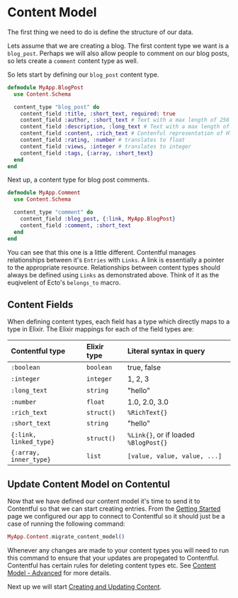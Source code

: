 # Content Model

The first thing we need to do is define the structure of our data.

Lets assume that we are creating a blog. The first content type we want is a `blog_post`. Perhaps we will also allow people to comment on our blog posts, so lets create a `comment` content type as well.

So lets start by defining our `blog_post` content type.

```elixir
defmodule MyApp.BlogPost
  use Content.Schema

  content_type "blog_post" do
    content_field :title, :short_text, required: true
    content_field :author, :short_text # Text with a max length of 256
    content_field :description, :long_text # Text with a max length of 50,000
    content_field :content, :rich_text # Contenful representation of HTML
    content_field :rating, :number # translates to float
    content_field :views, :integer # translates to integer
    content_field :tags, {:array, :short_text}
  end
end
```

Next up, a content type for blog post comments.

```elixir
defmodule MyApp.Comment
  use Content.Schema

  content_type "comment" do
    content_field :blog_post, {:link, MyApp.BlogPost}
    content_field :comment, :short_text
  end
end
```

You can see that this one is a little different. Contentful manages relationships between it's `Entries` with `Links`. A link is essentially a pointer to the appropriate resource. Relationships between content types should always be defined using `Links` as demonstrated above. Think of it as the euqivelent of Ecto's `belongs_to` macro.

## Content Fields

When defining content types, each field has a type which directly maps to a type in Elixir. The Elixir mappings for each of the field types are:

  Contentful type         | Elixir type             | Literal syntax in query
  :---------------------- | :---------------------- | :---------------------
  `:boolean`              | `boolean`               | true, false
  `:integer`              | `integer`               | 1, 2, 3
  `:long_text`            | `string`                | "hello"
  `:number`               | `float`                 | 1.0, 2.0, 3.0
  `:rich_text`            | `struct()`              | `%RichText{}`
  `:short_text`           | `string`                | "hello"
  `{:link, linked_type}`  | `struct()`              | `%Link{}`, or if loaded `%BlogPost{}`
  `{:array, inner_type}`  | `list`                  | `[value, value, value, ...]`

## Update Content Model on Contentul

Now that we have defined our content model it's time to send it to Contentful so that we can start creating entries. From the [Getting Started](getting_started.md) page we configured our app to connect to Contentful so it should just be a case of running the following command:

```elixir
MyApp.Content.migrate_content_model()
```

Whenever any changes are made to your content types you will need to run this command to ensure that your updates are propegated to Contentful. Contentful has certain rules for deleting content types etc. See [Content Model - Advanced](../advanced/content_model_1.md) for more details.

Next up we will start [Creating and Updating Content](create_update_content.md).
